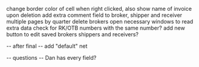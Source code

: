 change border color of cell when right clicked, also show name of invoice upon deletion
add extra comment field to broker, shipper and receiver
multiple pages by quarter
delete brokers
open necessary windows to read extra data
check for RK/OTB numbers with the same number?
add new button to edit saved brokers shippers and receivers?

-- after final --
add "default" net

-- questions --
Dan has every field?